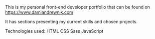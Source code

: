 This is my personal front-end developer portfolio that can be found on https://www.damiandrewnik.com

It has sections presenting my current skills and chosen projects.

Technologies used:
HTML
CSS
Sass
JavaScript
